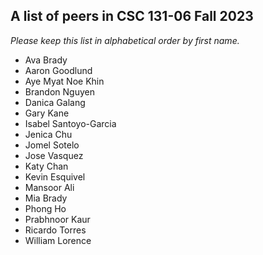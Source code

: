A list of peers in CSC 131-06 Fall 2023
--------------------------------------------------

*Please keep this list in alphabetical order by first name.*
* Ava Brady
* Aaron Goodlund
* Aye Myat Noe Khin
* Brandon Nguyen
* Danica Galang
* Gary Kane
* Isabel Santoyo-Garcia
* Jenica Chu
* Jomel Sotelo
* Jose Vasquez
* Katy Chan
* Kevin Esquivel
* Mansoor Ali
* Mia Brady
* Phong Ho
* Prabhnoor Kaur
* Ricardo Torres
* William Lorence
